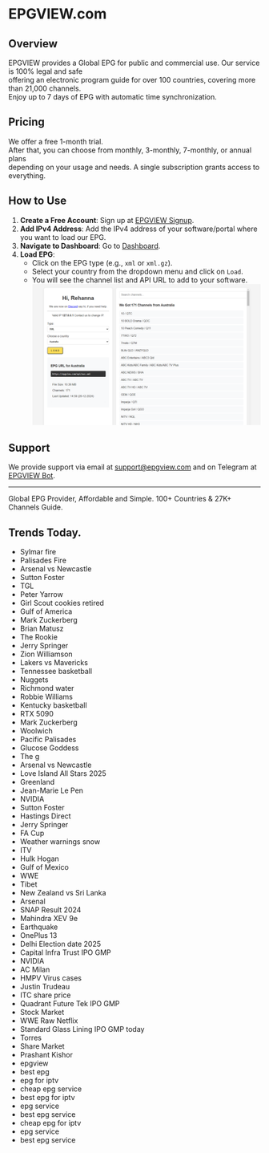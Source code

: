 # EPGVIEW.com



## Overview
EPGVIEW provides a Global EPG for public and commercial use. Our service is 100% legal and safe\
offering an electronic program guide for over 100 countries, covering more than 21,000 channels.\
Enjoy up to 7 days of EPG with automatic time synchronization.

## Pricing
We offer a free 1-month trial. \
After that, you can choose from monthly, 3-monthly, 7-monthly, or annual plans \
depending on your usage and needs. A single subscription grants access to everything.

## How to Use
1. **Create a Free Account**: Sign up at [EPGVIEW Signup](https://epgview.com/signup.php).
2. **Add IPv4 Address**: Add the IPv4 address of your software/portal where you want to load our EPG.
3. **Navigate to Dashboard**: Go to [Dashboard](https://epgview.com/dashboard.php).
4. **Load EPG**:
   - Click on the EPG type (e.g., `xml` or `xml.gz`).
   - Select your country from the dropdown menu and click on `Load`.
   - You will see the channel list and API URL to add to your software.
![EPGVIEW](img/dashboard.png)
## Support
We provide support via email at [support@epgview.com](mailto:support@epgview.com) and on Telegram at [EPGVIEW Bot](https://t.me/epgview_bot).

---

Global EPG Provider, Affordable and Simple. 100+ Countries & 27K+ Channels Guide.

## Trends Today.

- Sylmar fire
- Palisades Fire
- Arsenal vs Newcastle
- Sutton Foster
- TGL
- Peter Yarrow
- Girl Scout cookies retired
- Gulf of America
- Mark Zuckerberg
- Brian Matusz
- The Rookie
- Jerry Springer
- Zion Williamson
- Lakers vs Mavericks
- Tennessee basketball
- Nuggets
- Richmond water
- Robbie Williams
- Kentucky basketball
- RTX 5090
- Mark Zuckerberg
- Woolwich
- Pacific Palisades
- Glucose Goddess
- The g
- Arsenal vs Newcastle
- Love Island All Stars 2025
- Greenland
- Jean-Marie Le Pen
- NVIDIA
- Sutton Foster
- Hastings Direct
- Jerry Springer
- FA Cup
- Weather warnings snow
- ITV
- Hulk Hogan
- Gulf of Mexico
- WWE
- Tibet
- New Zealand vs Sri Lanka
- Arsenal
- SNAP Result 2024
- Mahindra XEV 9e
- Earthquake
- OnePlus 13
- Delhi Election date 2025
- Capital Infra Trust IPO GMP
- NVIDIA
- AC Milan
- HMPV Virus cases
- Justin Trudeau
- ITC share price
- Quadrant Future Tek IPO GMP
- Stock Market
- WWE Raw Netflix
- Standard Glass Lining IPO GMP today
- Torres
- Share Market
- Prashant Kishor
- epgview
- best epg
- epg for iptv
- cheap epg service
- best epg for iptv
- epg service
- best epg service
- cheap epg for iptv
- epg service
- best epg service
